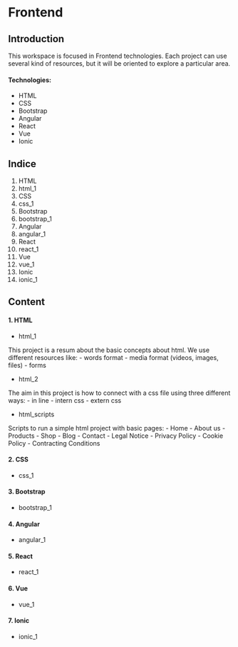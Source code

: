 # Frontend


## Introduction

This workspace is focused in Frontend technologies. Each project can use several kind of resources, but it will be oriented to explore a particular area.


#### Technologies:

* HTML
* CSS
* Bootstrap
* Angular
* React
* Vue
* Ionic

## Indice

1. HTML
  1. html_1
2. CSS
  1. css_1
3. Bootstrap
  1. bootstrap_1
4. Angular
  1. angular_1
5. React
  1. react_1
6. Vue
  1. vue_1
7. Ionic
  1. ionic_1

## Content


#### 1. HTML

 * html_1
  
  This project is a resum about the basic concepts about html. We use different resources like:
    - words format
    - media format (videos, images, files)
    - forms
    
  * html_2
  
  The aim in this project is how to connect with a css file using three different ways:
    - in line
    - intern css
    - extern css
  
  * html_scripts
  
  Scripts to run a simple html project with basic pages: 
    - Home 
    - About us 
    - Products
    - Shop
    - Blog
    - Contact
    - Legal Notice
    - Privacy Policy
    - Cookie Policy
    - Contracting Conditions
  
#### 2. CSS

* css_1
 
#### 3. Bootstrap

* bootstrap_1

#### 4. Angular

* angular_1
 
#### 5. React

* react_1
 
#### 6. Vue

* vue_1
 
#### 7. Ionic

* ionic_1

